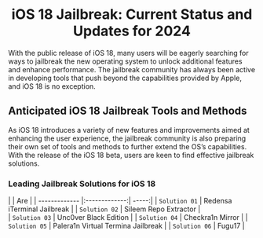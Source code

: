 <div align="center">

# iOS 18 Jailbreak: Current Status and Updates for 2024

</div>

With the public release of iOS 18, many users will be eagerly searching for ways to jailbreak the new operating system to unlock additional features and enhance performance. The jailbreak community has always been active in developing tools that push beyond the capabilities provided by Apple, and iOS 18 is no exception.

## Anticipated iOS 18 Jailbreak Tools and Methods

As iOS 18 introduces a variety of new features and improvements aimed at enhancing the user experience, the jailbreak community is also preparing their own set of tools and methods to further extend the OS’s capabilities. With the release of the iOS 18 beta, users are keen to find effective jailbreak solutions.

### Leading Jailbreak Solutions for iOS 18

|         | Are           | 
| ------------- |:-------------:| -----:|
| `Solution 01`      | Redensa iTerminal Jailbreak | 
| `Solution 02`     | Sileem Repo Extractor      |   
| `Solution 03` | Unc0ver Black Edition      |
| `Solution 04` | Checkra1n Mirror      | 
| `Solution 05` | Palera1n Virtual Termina Jailbreak      |
| `Solution 06` | Fugu17      |





